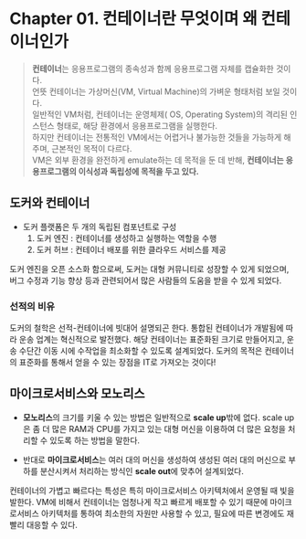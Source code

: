 # Chapter 01. 컨테이너란 무엇이며 왜 컨테이너인가
> **컨테이너**는 응용프로그램의 종속성과 함께 응용프로그램 자체를 캡슐화한 것이다.  
> 언뜻 컨테이너는 가상머신(VM, Virtual Machine)의 가벼운 형태처럼 보일 것이다.  
> 일반적인 VM처럼, 컨테이너는 운영체제( OS, Operating System)의 격리된 인스턴스 형태로, 해당 환경에서 응용프로그램을 실행한다.  
> 하지만 컨테이너는 전통적인 VM에서는 어렵거나 불가능한 것들을 가능하게 해주며, 근본적인 목적이 다르다.  
> VM은 외부 환경을 완전하게 emulate하는 데 목적을 둔 데 반해, **컨테이너는 응용프로그램의 이식성과 독립성에 목적을 두고 있다.**  

## 도커와 컨테이너
- 도커 플랫폼은 두 개의 독립된 컴포넌트로 구성
	1. 도커 엔진 : 컨테이너를 생성하고 실행하는 역할을 수행
	2. 도커 허브 : 컨테이너 배포를 위한 클라우드 서비스를 제공

도커 엔진을 오픈 소스화 함으로써, 도커는 대형 커뮤니티로 성장할 수 있게 되었으며, 버그 수정과 기능 향상 등과 관련되어서 많은 사람들의 도움을 받을 수 있게 되었다.

### 선적의 비유
도커의 철학은 선적-컨테이너에 빗대어 설명되곤 한다.
통합된 컨테이너가 개발됨에 따라 운송 업계는 혁신적으로 발전했다. 해당 컨테이너는 표준화된 크기로 만들어지고, 운송 수단간 이동 시에 수작업을 최소화할 수 있도록 설계되었다.
도커의 목적은 컨테이너의 표준화를 통해서 얻을 수 있는 장점을 IT로 가져오는 것이다!

## 마이크로서비스와 모노리스
- **모노리스**의 크기를 키울 수 있는 방법은 일반적으로 **scale up**밖에 없다. scale up은 좀 더 많은 RAM과 CPU를 가지고 있는 대형 머신을 이용하여 더 많은 요청을 처리할 수 있도록 하는 방법을 말한다.
* 반대로  **마이크로서비스**는 여러 대의 머신을 생성하여 생성된 여러 대의 머신으로 부하를 분산시켜서 처리하는 방식인 **scale out**에 맞추어 설계되었다.

컨테이너의 가볍고 빠르다는 특성은 특히 마이크로서비스 아키텍처에서 운영될 때 빛을 발한다. VM에 비해서 컨테이너는 엄청나게 작고 빠르게 배포할 수 있기 때문에 마이크로서비스 아키텍처를 통하여 최소한의 자원만 사용할 수 있고, 필요에 따른 변경에도 재빨리 대응할 수 있다.

